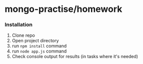 # mongo-practise/homework

### Installation
1. Clone repo
2. Open project directory
3. run ```npm install``` command
3. run ```node app.js``` command
4. Check console output for results (in tasks where it's needed)
